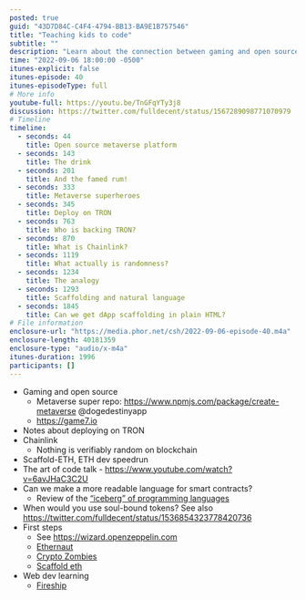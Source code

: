 ```yaml
---
posted: true
guid: "43D7D84C-C4F4-4794-BB13-BA9E1B757546"
title: "Teaching kids to code"
subtitle: ""
description: "Learn about the connection between gaming and open source, the potential of the metaverse, and the challenge of creating a readable language for smart contracts in episode 40 of the podcast."
time: "2022-09-06 18:00:00 -0500"
itunes-explicit: false
itunes-episode: 40
itunes-episodeType: full
# More info
youtube-full: https://youtu.be/TnGFqYTy3j8
discussion: https://twitter.com/fulldecent/status/1567289098771070979
# Timeline
timeline:
  - seconds: 44
    title: Open source metaverse platform
  - seconds: 143
    title: The drink
  - seconds: 201
    title: And the famed rum!
  - seconds: 333
    title: Metaverse superheroes
  - seconds: 345
    title: Deploy on TRON
  - seconds: 763
    title: Who is backing TRON?
  - seconds: 870
    title: What is Chainlink?
  - seconds: 1119
    title: What actually is randomness?
  - seconds: 1234
    title: The analogy
  - seconds: 1293
    title: Scaffolding and natural language
  - seconds: 1845
    title: Can we get dApp scaffolding in plain HTML?
# File information
enclosure-url: "https://media.phor.net/csh/2022-09-06-episode-40.m4a"
enclosure-length: 40181359
enclosure-type: "audio/x-m4a"
itunes-duration: 1996
participants: []
---
```

<!--end of quick notes-->

- Gaming and open source
  - Metaverse super repo: https://www.npmjs.com/package/create-metaverse @dogedestinyapp
  - https://game7.io
- Notes about deploying on TRON
- Chainlink
  - Nothing is verifiably random on blockchain
- Scaffold-ETH, ETH dev speedrun
- The art of code talk - https://www.youtube.com/watch?v=6avJHaC3C2U
- Can we make a more readable language for smart contracts?
  - Review of the [“iceberg” of programming languages](https://www.youtube.com/watch?v=pEfrdAtAmqk)
- When would you use soul-bound tokens? See also https://twitter.com/fulldecent/status/1536854323778420736
- First steps
  - See https://wizard.openzeppelin.com
  - [Ethernaut](https://ethernaut.openzeppelin.com)
  - [Crypto Zombies](https://cryptozombies.io)
  - [Scaffold eth](https://github.com/scaffold-eth/scaffold-eth)
- Web dev learning
  - [Fireship](http://fireship.io)